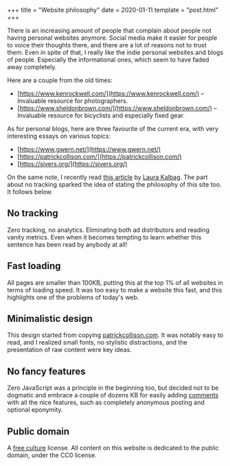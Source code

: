 +++
title = "Website philosophy"
date = 2020-01-11
template = "post.html"
+++

There is an increasing amount of people that complain about people not having personal websites anymore. Social media make it easier for people to voice their thoughts there, and there are a lot of reasons not to trust them. Even in spite of that, I really like the indie personal websites and blogs of people. Especially the informational ones, which seem to have faded away completely.

Here are a couple from the old times:

* [https://www.kenrockwell.com/](https://www.kenrockwell.com/) – Invaluable resource for photographers.
* [https://www.sheldonbrown.com/](https://www.sheldonbrown.com/) – Invaluable resource for bicyclists and especially fixed gear.

As for personal blogs, here are three favourite of the current era, with very interesting essays on various topics:

* [https://www.gwern.net/](https://www.gwern.net/)
* [https://patrickcollison.com/](https://patrickcollison.com/)
* [https://sivers.org/](https://sivers.org/)

On the same note, I recently read [this article](https://24ways.org/2019/its-time-to-get-personal/) by [Laura Kalbag](https://laurakalbag.com/). The part about no tracking sparked the idea of stating the philosophy of this site too. It follows below.

## No tracking

Zero tracking, no analytics. Eliminating both ad distributors and reading vanity metrics. Even when it becomes tempting to learn whether this sentence has been read by anybody at all!

## Fast loading

All pages are smaller than 100KB, putting this at the top 1% of all websites in terms of loading speed. It was too easy to make a website this fast, and this highlights one of the problems of today's web.

## Minimalistic design

This design started from copying [patrickcollison.com](https://patrickcollison.com/). It was notably easy to read, and I realized small fonts, no stylistic distractions, and the presentation of raw content were key ideas.

## No fancy features

Zero JavaScript was a principle in the beginning too, but decided not to be dogmatic and embrace a couple of dozens KB for easily adding [comments](https://github.com/posativ/isso) with all the nice features, such as completely anonymous posting and optional eponymity.

## Public domain

A [free culture](https://freedomdefined.org/Definition) license. All content on this website is dedicated to the public domain, under the CC0 license.
